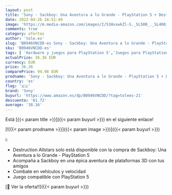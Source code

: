 ```yaml
---
layout: post
title: 'Sony - Sackboy: Una Aventura a lo Grande - PlayStation 5 + Destruction Allstars'
date: 2022-04-26 16:51:49
image: 'https://m.media-amazon.com/images/I/51HvxwkZl-S._SL500_._SL400_.jpg'
comments: true
category: ofertas
author: 'tole.es'
slug: 'B0946VNCDD-es Sony - Sackboy: Una Aventura a lo Grande - PlayStation 5 +...'
sku: 'B0946VNCDD-es'
tags: [ 'Hardware y juegos para PlayStation 5','Juegos para PlayStation 5','Videojuegos','playstation','sony','🇪🇸', ]
actualPrice: 36.36 EUR
currency: EUR
price: 36.36
comparePrice: 94.98 EUR
prodname: 'Sony - Sackboy: Una Aventura a lo Grande - PlayStation 5 + Destruction Allstars'
country: 'es'
flag: '🇪🇸'
brand: 'Sony'
buyurl: 'https://www.amazon.es/dp/B0946VNCDD/?tag=tolees-21'
descuento: '61.72'
average: '38.16'
---
```


Está [{{< param title >}}]({{< param buyurl >}}) en el siguiente enlace!

[![{{< param prodname >}}]({{< param image >}})]({{< param buyurl >}})

ℹ️:

- Destruction Allstars solo está disponible con la compra de Sackboy: Una Aventura a lo Grande - PlayStation 5
- Acompaña a Sackboy en una épica aventura de plataformas 3D con tus amigos
- Combate en vehículos y velocidad
- Juego compatible con PlayStation 5

[🛒 Ver la oferta!!]({{< param buyurl >}})
